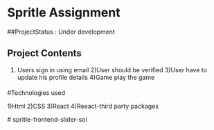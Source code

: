 # Spritle Assignment


##ProjectStatus :
          Under development

## Project Contents


1) Users sign in using email
2)User should be verified
3)User have to update his profile details
4)Game play the game


####

#Technologies used

1)Html 2)CSS 3)React 4)Reeact-third party packages





#   s p r i t l e - f r o n t e n d - s l i d e r - s o l  
 